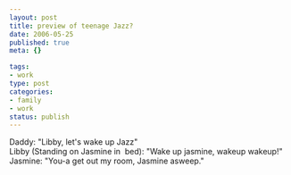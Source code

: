 ```yaml
--- 
layout: post
title: preview of teenage Jazz?
date: 2006-05-25
published: true
meta: {}

tags: 
- work
type: post
categories: 
- family
- work
status: publish
---
```

<div>Daddy: "Libby, let's wake up Jazz"</div><div>Libby (Standing on Jasmine in  bed): "Wake up jasmine, wakeup wakeup!"</div><div>Jasmine: "You-a get out my room, Jasmine asweep."</div>
